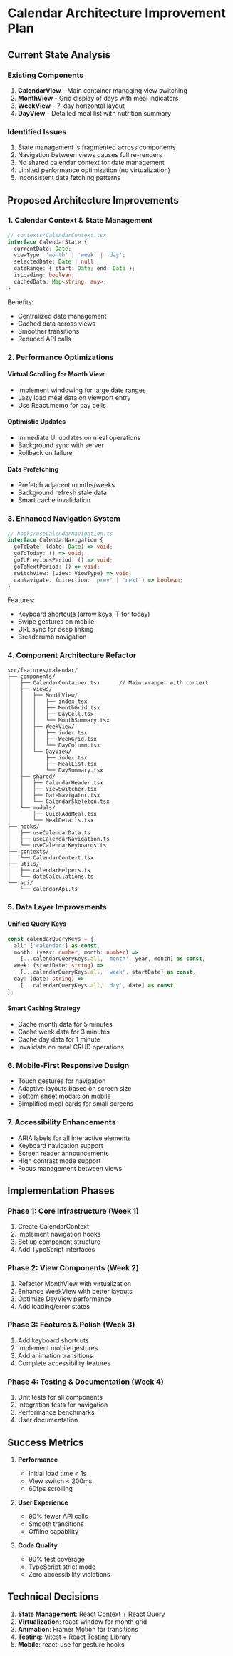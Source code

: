 # Calendar Architecture Improvement Plan

## Current State Analysis

### Existing Components
1. **CalendarView** - Main container managing view switching
2. **MonthView** - Grid display of days with meal indicators
3. **WeekView** - 7-day horizontal layout
4. **DayView** - Detailed meal list with nutrition summary

### Identified Issues
1. State management is fragmented across components
2. Navigation between views causes full re-renders
3. No shared calendar context for date management
4. Limited performance optimization (no virtualization)
5. Inconsistent data fetching patterns

## Proposed Architecture Improvements

### 1. Calendar Context & State Management

```typescript
// contexts/CalendarContext.tsx
interface CalendarState {
  currentDate: Date;
  viewType: 'month' | 'week' | 'day';
  selectedDate: Date | null;
  dateRange: { start: Date; end: Date };
  isLoading: boolean;
  cachedData: Map<string, any>;
}
```

Benefits:
- Centralized date management
- Cached data across views
- Smoother transitions
- Reduced API calls

### 2. Performance Optimizations

#### Virtual Scrolling for Month View
- Implement windowing for large date ranges
- Lazy load meal data on viewport entry
- Use React.memo for day cells

#### Optimistic Updates
- Immediate UI updates on meal operations
- Background sync with server
- Rollback on failure

#### Data Prefetching
- Prefetch adjacent months/weeks
- Background refresh stale data
- Smart cache invalidation

### 3. Enhanced Navigation System

```typescript
// hooks/useCalendarNavigation.ts
interface CalendarNavigation {
  goToDate: (date: Date) => void;
  goToToday: () => void;
  goToPreviousPeriod: () => void;
  goToNextPeriod: () => void;
  switchView: (view: ViewType) => void;
  canNavigate: (direction: 'prev' | 'next') => boolean;
}
```

Features:
- Keyboard shortcuts (arrow keys, T for today)
- Swipe gestures on mobile
- URL sync for deep linking
- Breadcrumb navigation

### 4. Component Architecture Refactor

```
src/features/calendar/
├── components/
│   ├── CalendarContainer.tsx      // Main wrapper with context
│   ├── views/
│   │   ├── MonthView/
│   │   │   ├── index.tsx
│   │   │   ├── MonthGrid.tsx
│   │   │   ├── DayCell.tsx
│   │   │   └── MonthSummary.tsx
│   │   ├── WeekView/
│   │   │   ├── index.tsx
│   │   │   ├── WeekGrid.tsx
│   │   │   └── DayColumn.tsx
│   │   └── DayView/
│   │       ├── index.tsx
│   │       ├── MealList.tsx
│   │       └── DaySummary.tsx
│   ├── shared/
│   │   ├── CalendarHeader.tsx
│   │   ├── ViewSwitcher.tsx
│   │   ├── DateNavigator.tsx
│   │   └── CalendarSkeleton.tsx
│   └── modals/
│       ├── QuickAddMeal.tsx
│       └── MealDetails.tsx
├── hooks/
│   ├── useCalendarData.ts
│   ├── useCalendarNavigation.ts
│   └── useCalendarKeyboards.ts
├── contexts/
│   └── CalendarContext.tsx
├── utils/
│   ├── calendarHelpers.ts
│   └── dateCalculations.ts
└── api/
    └── calendarApi.ts
```

### 5. Data Layer Improvements

#### Unified Query Keys
```typescript
const calendarQueryKeys = {
  all: ['calendar'] as const,
  month: (year: number, month: number) => 
    [...calendarQueryKeys.all, 'month', year, month] as const,
  week: (startDate: string) => 
    [...calendarQueryKeys.all, 'week', startDate] as const,
  day: (date: string) => 
    [...calendarQueryKeys.all, 'day', date] as const,
};
```

#### Smart Caching Strategy
- Cache month data for 5 minutes
- Cache week data for 3 minutes  
- Cache day data for 1 minute
- Invalidate on meal CRUD operations

### 6. Mobile-First Responsive Design

- Touch gestures for navigation
- Adaptive layouts based on screen size
- Bottom sheet modals on mobile
- Simplified meal cards for small screens

### 7. Accessibility Enhancements

- ARIA labels for all interactive elements
- Keyboard navigation support
- Screen reader announcements
- High contrast mode support
- Focus management between views

## Implementation Phases

### Phase 1: Core Infrastructure (Week 1)
1. Create CalendarContext
2. Implement navigation hooks
3. Set up component structure
4. Add TypeScript interfaces

### Phase 2: View Components (Week 2)
1. Refactor MonthView with virtualization
2. Enhance WeekView with better layouts
3. Optimize DayView performance
4. Add loading/error states

### Phase 3: Features & Polish (Week 3)
1. Add keyboard shortcuts
2. Implement mobile gestures
3. Add animation transitions
4. Complete accessibility features

### Phase 4: Testing & Documentation (Week 4)
1. Unit tests for all components
2. Integration tests for navigation
3. Performance benchmarks
4. User documentation

## Success Metrics

1. **Performance**
   - Initial load time < 1s
   - View switch < 200ms
   - 60fps scrolling

2. **User Experience**
   - 90% fewer API calls
   - Smooth transitions
   - Offline capability

3. **Code Quality**
   - 90% test coverage
   - TypeScript strict mode
   - Zero accessibility violations

## Technical Decisions

1. **State Management**: React Context + React Query
2. **Virtualization**: react-window for month grid
3. **Animation**: Framer Motion for transitions
4. **Testing**: Vitest + React Testing Library
5. **Mobile**: react-use for gesture hooks